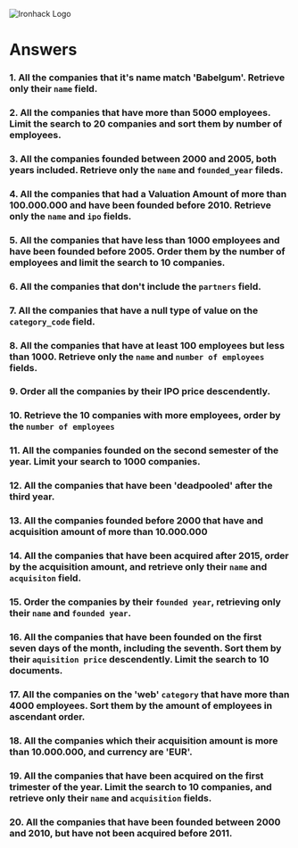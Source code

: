 ![Ironhack Logo](https://i.imgur.com/1QgrNNw.png)

# Answers

### 1. All the companies that it's name match 'Babelgum'. Retrieve only their `name` field.

<!-- FILTER: {name: "Babelgum"} -->

### 2. All the companies that have more than 5000 employees. Limit the search to 20 companies and sort them by **number of employees**.

<!--
FILTER: {number_of_employees: {$gt: 5000}}
SORT: {number_of_employees:1}
LIMIT: 20
-->

### 3. All the companies founded between 2000 and 2005, both years included. Retrieve only the `name` and `founded_year` fileds.

<!--
FILTER: {$and: [{founded_year: {$gte: 2000}}, {founded_year: {$lte: 2005}}]}
PROJECT: {name:1, founded_year:1, _id:0}
-->

### 4. All the companies that had a Valuation Amount of more than 100.000.000 and have been founded before 2010. Retrieve only the `name` and `ipo` fields.

<!--
FILTER: {$and: [{"ipo.valuation_amount": {$gt: 1000000000}}, {founded_year: {$lt: 2010}}]}
PROJECT: {name:1, ipo:1, _id:0}
-->

### 5. All the companies that have less than 1000 employees and have been founded before 2005. Order them by the number of employees and limit the search to 10 companies.

<!--
FILTER: {number_of_employees: {$lt: 1000}}, {founded_year: {$lt: 2005}}, {number_of_employees: {$ne: null}}
SORT: {number_of_employees:1}
LIMIT: 10
-->

### 6. All the companies that don't include the `partners` field.

<!-- FILTER: {partners: {$exists: false}} -->

### 7. All the companies that have a null type of value on the `category_code` field.

<!-- FILTER: {category_code: null} -->

### 8. All the companies that have at least 100 employees but less than 1000. Retrieve only the `name` and `number of employees` fields.

<!--
FILTER: {$and: [{number_of_employees: {$gte: 100}}, {number_of_employees: {$lt: 1000}}]}
PROJECT: {name:1, number_of_employees:1, _id:0}
-->

### 9. Order all the companies by their IPO price descendently.

<!--
FILTER: {"ipo.valuation_amount": {$ne: null}}
SORT: {"ipo.valuation_amount":-1}
-->

### 10. Retrieve the 10 companies with more employees, order by the `number of employees`

<!--
SORT: {number_of_employees:-1}
LIMIT: 10
-->

### 11. All the companies founded on the second semester of the year. Limit your search to 1000 companies.

<!--
FILTER: {founded_month: {$gt: 6}}
LIMIT: 1000
-->

### 12. All the companies that have been 'deadpooled' after the third year.

<!-- Your Code Goes Here -->

### 13. All the companies founded before 2000 that have and acquisition amount of more than 10.000.000

<!-- FILTER: {$and: [{"acquisition.price_amount": {$gt: 10000000}}, {"acquisition.acquired_year": {$lt: 2000}}]} -->

### 14. All the companies that have been acquired after 2015, order by the acquisition amount, and retrieve only their `name` and `acquisiton` field.

<!--
No hay compañías adquiridas después de 2015, así que usé 2010
FILTER: {"acquisition.acquired_year": {$gt: 2010}}, {acquisition: {$ne: null}}
PROJECT: {name:1, acquisition:1, _id:0}
SORT: {"acquisition.price_amount":1}
-->

### 15. Order the companies by their `founded year`, retrieving only their `name` and `founded year`.

<!--
FILTER: {founded_year: {$ne: null}}
PROJECT: {name:1, founded_year:1, _id:0}
SORT: {founded_year:1}
-->

### 16. All the companies that have been founded on the first seven days of the month, including the seventh. Sort them by their `aquisition price` descendently. Limit the search to 10 documents.

<!--
FILTER: {founded_day: {$lte: 7}}, {"acquisition.price_amount": {$ne: null}}
SORT: {"acquisition.price_amount":-1}
-->

### 17. All the companies on the 'web' `category` that have more than 4000 employees. Sort them by the amount of employees in ascendant order.

<!--
FILTER: {$and: [{category_code: "web"}, {number_of_employees: {$gt: 4000}}]}
SORT: {number_of_employees:1}
-->

### 18. All the companies which their acquisition amount is more than 10.000.000, and currency are 'EUR'.

<!--
FILTER: {$and: [{"acquisition.price_amount": {$gt: 10000000}}, {"acquisition.price_currency_code": "EUR"}]}
-->

### 19. All the companies that have been acquired on the first trimester of the year. Limit the search to 10 companies, and retrieve only their `name` and `acquisition` fields.

<!--
FILTER: {"acquisition.acquired_month": {$lte: 3}}
PROJECT: {name:1, acquisition:1, _id:0}
LIMIT: 10
-->

### 20. All the companies that have been founded between 2000 and 2010, but have not been acquired before 2011.

<!-- FILTER: {$and: [{founded_year: {$gte: 2000}}, {founded_year: {$lte: 2010}}, {"acquisition.acquired_year": {$gt: 2011}}]} -->
